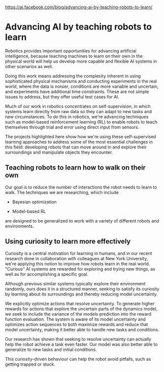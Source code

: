 https://ai.facebook.com/blog/advancing-ai-by-teaching-robots-to-learn/

# Advancing AI by teaching robots to learn #

Robotics provides important opportunities for advancing artificial intelligence, because teaching machines to learn on their own in the physical world will help us develop more capable and flexible AI systems in other scenarios as well.

Doing this work means addressing the complexity inherent in using sophisticated physical mechanisms and conducting experiments in the real world, where the data is noisier, conditions are more variable and uncertain, and experiments have additional time constraints. These are not simple issues to address, but they offer useful test cases for AI.

Much of our work in robotics concentrates on self-supervision, in which systems learn directly from raw data so they can adapt to new tasks and new circumstances. To do this in robotics, we're advancing techniques such as model-based reinforcement learning (RL) to enable robots to teach themselves through trial and error using direct input from sensors.

The projects highlighted here show how we're using these self-supervised learning approaches to address some of the most essential challenges in this field: developing robots that can move around in and explore their surroundings and manipulate objects they encounter.

## Teaching robots to learn how to walk on their own ##

Our goal is to reduce the number of interactions the robot needs to learn to walk. The techniques we are researching, which include

- Bayesian optimization

- Model-based RL

are designed to be generalized to work with a variety of different robots and environments.

## Using curiosity to learn more effectively ##

Curiosity is a central motivation for learning in humans, and in our recent research done in collaboration with colleagues at New York University, we're applying this notion to improve how robots learn in the real world. "Curious" AI systems are rewarded for exploring and trying new things, as well as for accomplishing a specific goal.

Although previous similar systems typically explore their environment randomly, ours does it in a structured manner, seeking to satisfy its curiosity by learning about its surroundings and thereby reducing model uncertainty.

We explicitly optimize actions that resolve uncertainty. To generate higher rewards for actions that explore the uncertain parts of the dynamics model, we seek to include the variance of the models prediction into the reward function evaluation. The system is aware of its model uncertainty and optimizes action sequences to both maximize rewards and reduce that model uncertainty, making it better able to handle new tasks and conditions.

Our research has shown that seeking to resolve uncertainty can actually help the robot achieve a task even faster. Our model was also better able to generalize to new tasks and initial conditions.

This curiosity-driven behaviour can help the robot avoid pitfalls, such as getting trapped or stuck.